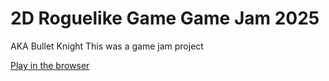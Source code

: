 # 2D Roguelike Game Game Jam 2025
AKA Bullet Knight
This was a game jam project

[Play in the browser](https://jtmchenry.github.io/2D-Roguelike-Game-Game-Jam-2025/)
